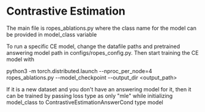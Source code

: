 # Contrastive Estimation

The main file is ropes_ablations.py where the class name for the model can be provided in model_class variable

To run a specific CE model, change the datafile paths and pretrained answering model path in configs/ropes_config.py.
Then start training the CE model with

python3 -m torch.distributed.launch --nproc_per_node=4 ropes_ablations.py --model_checkpoint <pretrained answering model path> --output_dir <output_path>

If it is a new dataset and you don't have an answering model for it, then it can be trained by passing loss type as only "mle" while initializing model_class to ContrastiveEstimationAnswerCond type model
